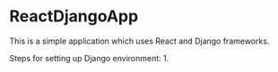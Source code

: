 # ReactDjangoApp
This is a simple application which uses React and Django frameworks.


Steps for setting up Django environment:
1. 
